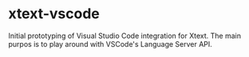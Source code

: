 # xtext-vscode
Initial prototyping of Visual Studio Code integration for Xtext. 
The main purpos is to play around with VSCode's Language Server API.
